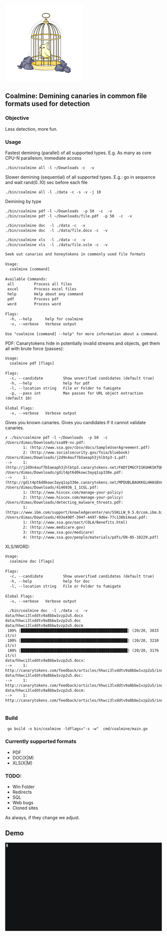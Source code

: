 
<img src="https://github.com/dsnezhkov/coalmine/blob/master/docs/coalmine.png" alt="Coalmine" width="250"/>

## Coalmine: Demining canaries in common file formats used for detection

### Objective

Less detection, more fun.

### Usage

Fastest demining (parallel) of all supported types. 
E.g. As many as core CPU-N paralleism, immediate access
```
./bin/coalmine all -l ~/Downloads -c  -v 
```

Slower demining (sequential) of all supported types.
E.g.: go in sequence and wait rand(0..10) sec before each file
```
./bin/coalmine all -l ./data -c -s -v -j 10

```
Demining by type
```
./bin/coalmine pdf -l ~/Downloads  -p 50  -c  -v 
./bin/coalmine pdf -l ~/Downloads/file.pdf  -p 50  -c  -v 
```

```
./bin/coalmine doc  -l ./data -c  -v 
./bin/coalmine doc  -l ./data/file.docx -c  -v 
```

```
./bin/coalmine xls  -l ./data -c  -v 
./bin/coalmine xls  -l ./data/file.xslm -c  -v 
```

```
Seek out canaries and honeytokens in commonly used file formats

Usage:
  coalmine [command]

Available Commands:
 all         Process all files 
 excel       Process excel files
 help        Help about any command
 pdf         Process pdf
 word        Process word

Flags:
  -h, --help      help for coalmine
  -v, --verbose   Verbose output

Use "coalmine [command] --help" for more information about a command.

```

PDF:
Canarytokens hide in potentially invalid streams and objects, get them all with brute force (passes):
```
Usage:
  coalmine pdf [flags]

Flags:
  -c, --candidate         Show unverified candidates (default true)
  -h, --help              help for pdf
  -l, --location string   File or Folder to fumigate
  -p, --pass int          Max passes for URL object extraction (default 10)

Global Flags:
  -v, --verbose   Verbose output
```

Gives you known canaries.
Gives you candidates if it cannot validate canaries.
```
✗ ./bin/coalmine pdf -l ~/Downloads  -p 50  -c  
/Users/dimas/Downloads/ssa89-nv.pdf:
        1: (http://www.ssa.gov/cbsv/docs/SampleUserAgreement.pdf)
        2: (http://www.socialsecurity.gov/foia/bluebook)
/Users/dimas/Downloads/j2d9n4auf7b5aeaph3jhlbtp3-1.pdf:
-->     1: (http://j2d9n4auf7b5aeaph3jhlbtp3.canarytokens.net/FADYIMGCFISKUHKSKTQGUOFQTFYHOQITFK)
/Users/dimas/Downloads/gdit4pt6d0kowc3ayq1sp330e.pdf:
-->     1: (http://gdit4pt6d0kowc3ayq1sp330e.canarytokens.net/MPDUBLBAUKKGLHHASBVACRIOPYMNQNYBPV)
/Users/dimas/Downloads/4146936_1_1CGL.pdf:
        1: (http://www.hiscox.com/manage-your-policy)
        2: (http://www.hiscox.com/manage-your-policy)
/Users/dimas/Downloads/detecting_malware_threats.pdf:
        1: (https://www.ibm.com/support/knowledgecenter/en/SSKLLW_9.5.0/com.ibm.bigfix.inventory.doc/Inventory/security/t_checksums_main.html)
/Users/dimas/Downloads/493e490f-394f-4497-9d6e-77c138b14ead.pdf:
        1: (http://www.ssa.gov/oact/COLA/Benefits.html)
        2: (http://www.medicare.gov)
        3: (http://www.ssa.gov/medicare)
        4: (http://www.ssa.gov/people/materials/pdfs/EN-05-10229.pdf)

```
XLS/WORD:

```
Usage:
  coalmine doc [flags]

Flags:
  -c, --candidate         Show unverified candidates (default true)
  -h, --help              help for doc
  -l, --location string   File or Folder to fumigate

Global Flags:
  -v, --verbose   Verbose output

```

```
 ./bin/coalmine doc  -l ./data -c  -v               
data/hhwci3lxddtv9a8bbw1vzp2u5.docx
data/hhwci3lxddtv9a8bbw1vzp2u5.doc
data/hhwci3lxddtv9a8bbw1vzp2u5.docm
 100% |████████████████████████████████████████████████| (20/20, 3833 it/s)
 100% |████████████████████████████████████████████████| (20/20, 3210 it/s)
 100% |████████████████████████████████████████████████| (20/20, 3176 it/s)
data/hhwci3lxddtv9a8bbw1vzp2u5.docx:
-->     1: http://canarytokens.com/feedback/articles/hhwci3lxddtv9a8bbw1vzp2u5/index.html
data/hhwci3lxddtv9a8bbw1vzp2u5.doc:
-->     1: http://canarytokens.com/feedback/articles/hhwci3lxddtv9a8bbw1vzp2u5/index.html
data/hhwci3lxddtv9a8bbw1vzp2u5.docm:
-->     1: http://canarytokens.com/feedback/articles/hhwci3lxddtv9a8bbw1vzp2u5/index.html


```
### Build
```
 go build -o bin/coalmine -ldflags="-s -w"  cmd/coalmine/main.go
```
### Currently supported formats
- PDF
- DOC(X|M)
- XLS(X|M)

### TODO:
- Win Folder
- Redirects
- SQL
- Web bugs
- Cloned sites

As always, if they change we adjust.

## Demo

<img src="https://github.com/dsnezhkov/coalmine/blob/master/docs/coalmine.gif" alt="Coalmine"/>
